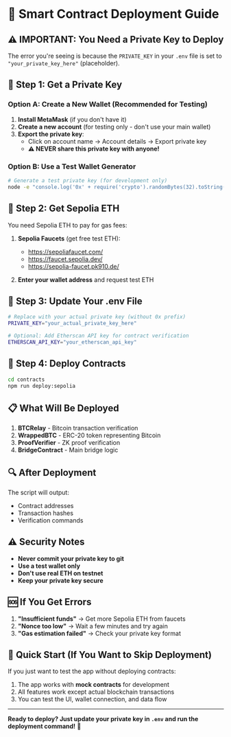 # 🚀 Smart Contract Deployment Guide

## ⚠️ **IMPORTANT: You Need a Private Key to Deploy**

The error you're seeing is because the `PRIVATE_KEY` in your `.env` file is set to `"your_private_key_here"` (placeholder).

## 🔧 **Step 1: Get a Private Key**

### Option A: Create a New Wallet (Recommended for Testing)
1. **Install MetaMask** (if you don't have it)
2. **Create a new account** (for testing only - don't use your main wallet)
3. **Export the private key**:
   - Click on account name → Account details → Export private key
   - **⚠️ NEVER share this private key with anyone!**

### Option B: Use a Test Wallet Generator
```bash
# Generate a test private key (for development only)
node -e "console.log('0x' + require('crypto').randomBytes(32).toString('hex'))"
```

## 🔧 **Step 2: Get Sepolia ETH**

You need Sepolia ETH to pay for gas fees:

1. **Sepolia Faucets** (get free test ETH):
   - https://sepoliafaucet.com/
   - https://faucet.sepolia.dev/
   - https://sepolia-faucet.pk910.de/

2. **Enter your wallet address** and request test ETH

## 🔧 **Step 3: Update Your .env File**

```bash
# Replace with your actual private key (without 0x prefix)
PRIVATE_KEY="your_actual_private_key_here"

# Optional: Add Etherscan API key for contract verification
ETHERSCAN_API_KEY="your_etherscan_api_key"
```

## 🚀 **Step 4: Deploy Contracts**

```bash
cd contracts
npm run deploy:sepolia
```

## 📋 **What Will Be Deployed**

1. **BTCRelay** - Bitcoin transaction verification
2. **WrappedBTC** - ERC-20 token representing Bitcoin
3. **ProofVerifier** - ZK proof verification
4. **BridgeContract** - Main bridge logic

## 🔍 **After Deployment**

The script will output:
- Contract addresses
- Transaction hashes
- Verification commands

## ⚠️ **Security Notes**

- **Never commit your private key to git**
- **Use a test wallet only**
- **Don't use real ETH on testnet**
- **Keep your private key secure**

## 🆘 **If You Get Errors**

1. **"Insufficient funds"** → Get more Sepolia ETH from faucets
2. **"Nonce too low"** → Wait a few minutes and try again
3. **"Gas estimation failed"** → Check your private key format

## 🎯 **Quick Start (If You Want to Skip Deployment)**

If you just want to test the app without deploying contracts:

1. The app works with **mock contracts** for development
2. All features work except actual blockchain transactions
3. You can test the UI, wallet connection, and data flow

---

**Ready to deploy? Just update your private key in `.env` and run the deployment command!** 🚀

